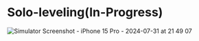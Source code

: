 # Solo-leveling(In-Progress)
![Simulator Screenshot - iPhone 15 Pro - 2024-07-31 at 21 49 07](https://github.com/user-attachments/assets/42cb2bbe-5dae-47c8-81be-538c0b5d7238)
